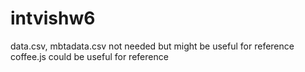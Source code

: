# intvishw6
data.csv, mbtadata.csv not needed but might be useful for reference
coffee.js could be useful for reference